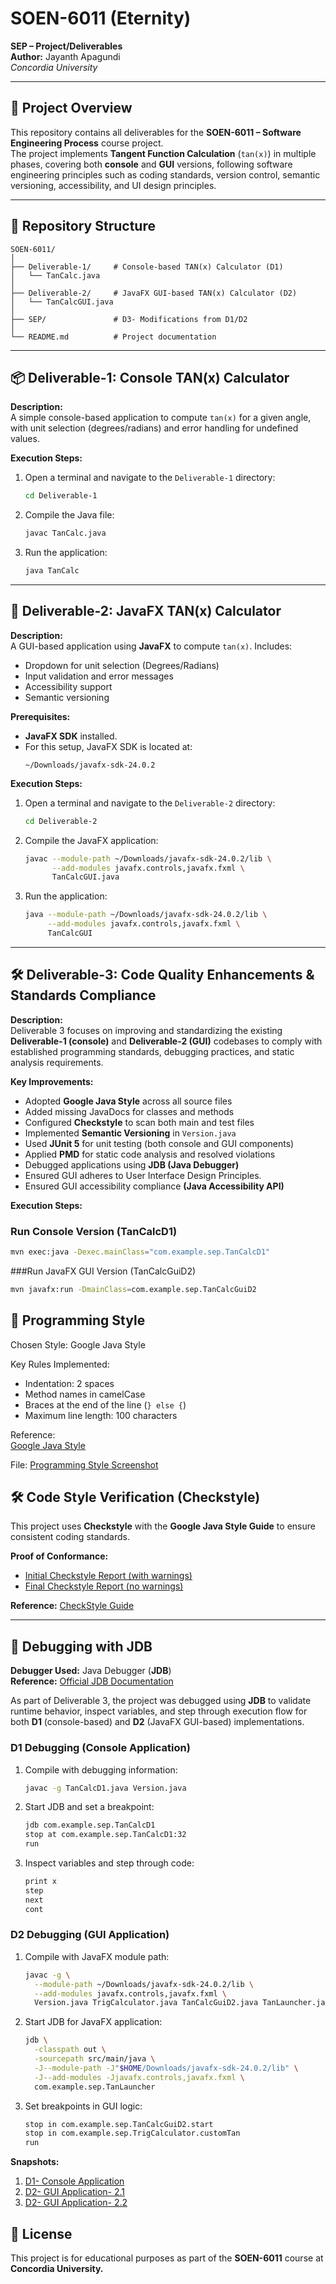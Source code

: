 # SOEN-6011 (Eternity)
**SEP – Project/Deliverables**  
**Author:** Jayanth Apagundi  
*Concordia University*   

---

## 📌 Project Overview  
This repository contains all deliverables for the **SOEN-6011 – Software Engineering Process** course project.  
The project implements **Tangent Function Calculation** (`tan(x)`) in multiple phases, covering both **console** and **GUI** versions, following software engineering principles such as coding standards, version control, semantic versioning, accessibility, and UI design principles.

---

## 📂 Repository Structure  
```
SOEN-6011/
│
├── Deliverable-1/     # Console-based TAN(x) Calculator (D1)
│   └── TanCalc.java
│
├── Deliverable-2/     # JavaFX GUI-based TAN(x) Calculator (D2)
│   └── TanCalcGUI.java
│
├── SEP/               # D3- Modifications from D1/D2
│
└── README.md          # Project documentation
```

---

## 📦 Deliverable-1: Console TAN(x) Calculator  

**Description:**  
A simple console-based application to compute `tan(x)` for a given angle, with unit selection (degrees/radians) and error handling for undefined values.  

**Execution Steps:**  
1. Open a terminal and navigate to the `Deliverable-1` directory:  
   ```bash
   cd Deliverable-1
   ```
2. Compile the Java file:  
   ```bash
   javac TanCalc.java
   ```
3. Run the application:  
   ```bash
   java TanCalc
   ```

---

## 🎨 Deliverable-2: JavaFX TAN(x) Calculator  

**Description:**  
A GUI-based application using **JavaFX** to compute `tan(x)`. Includes:  
- Dropdown for unit selection (Degrees/Radians)  
- Input validation and error messages  
- Accessibility support  
- Semantic versioning  

**Prerequisites:**  
- **JavaFX SDK** installed.  
- For this setup, JavaFX SDK is located at:  
  ```
  ~/Downloads/javafx-sdk-24.0.2
  ```

**Execution Steps:**  
1. Open a terminal and navigate to the `Deliverable-2` directory:  
   ```bash
   cd Deliverable-2
   ```
2. Compile the JavaFX application:  
   ```bash
   javac --module-path ~/Downloads/javafx-sdk-24.0.2/lib \
         --add-modules javafx.controls,javafx.fxml \
         TanCalcGUI.java
   ```
3. Run the application:  
   ```bash
   java --module-path ~/Downloads/javafx-sdk-24.0.2/lib \
        --add-modules javafx.controls,javafx.fxml \
        TanCalcGUI
   ```

---

## 🛠 Deliverable-3: Code Quality Enhancements & Standards Compliance  

**Description:**  
Deliverable 3 focuses on improving and standardizing the existing **Deliverable-1 (console)** and **Deliverable-2 (GUI)** codebases to comply with established programming standards, debugging practices, and static analysis requirements.  

**Key Improvements:**  
- Adopted **Google Java Style** across all source files  
- Added missing JavaDocs for classes and methods  
- Configured **Checkstyle** to scan both main and test files  
- Implemented **Semantic Versioning** in `Version.java`  
- Used **JUnit 5** for unit testing (both console and GUI components)  
- Applied **PMD** for static code analysis and resolved violations  
- Debugged applications using **JDB (Java Debugger)**
- Ensured GUI adheres to  User Interface Design Principles. 
- Ensured GUI accessibility compliance **(Java Accessibility API)** 

**Execution Steps:**  

### Run Console Version (TanCalcD1)  
```bash
mvn exec:java -Dexec.mainClass="com.example.sep.TanCalcD1"
```

###Run JavaFX GUI Version (TanCalcGuiD2)
```bash
mvn javafx:run -DmainClass=com.example.sep.TanCalcGuiD2
```

## 🎯 Programming Style  

Chosen Style: Google Java Style  

Key Rules Implemented:  
- Indentation: 2 spaces  
- Method names in camelCase  
- Braces at the end of the line (`} else {`)  
- Maximum line length: 100 characters  

Reference:  
[Google Java Style](https://checkstyle.org/styleguides/google-java-style-20220203/javaguide.html)

File: [Programming Style Screenshot](https://github.com/JayanthApagundi/SOEN-6011/blob/main/SEP/Programming_Style.png)

## 🛠 Code Style Verification (Checkstyle)

This project uses **Checkstyle** with the **Google Java Style Guide** to ensure consistent coding standards.

**Proof of Conformance:**
- [Initial Checkstyle Report (with warnings)](https://github.com/JayanthApagundi/SOEN-6011/blob/main/SEP/SEP_Checkstyle_Results_Before_2.pdf)
- [Final Checkstyle Report (no warnings)](https://github.com/JayanthApagundi/SOEN-6011/blob/main/SEP/SEP_Checkstyle_Results_After_2.pdf)

**Reference:**
[CheckStyle Guide](https://checkstyle.org/)

---

## 🐞 Debugging with JDB

**Debugger Used:** Java Debugger (**JDB**)  
**Reference:** [Official JDB Documentation](https://docs.oracle.com/javase/7/docs/technotes/tools/windows/jdb.html)  

As part of Deliverable 3, the project was debugged using **JDB** to validate runtime behavior, inspect variables, and step through execution flow for both **D1** (console-based) and **D2** (JavaFX GUI-based) implementations.  

### D1 Debugging (Console Application)
1. Compile with debugging information:  
   ```bash
   javac -g TanCalcD1.java Version.java
   ```
2. Start JDB and set a breakpoint:
   ```bash
   jdb com.example.sep.TanCalcD1 
   stop at com.example.sep.TanCalcD1:32 
   run
   ```
3. Inspect variables and step through code:
   ```bash
   print x
   step
   next
   cont
   ```
   
### D2 Debugging (GUI Application)
1. Compile with JavaFX module path:
   ```bash
   javac -g \
     --module-path ~/Downloads/javafx-sdk-24.0.2/lib \
     --add-modules javafx.controls,javafx.fxml \
     Version.java TrigCalculator.java TanCalcGuiD2.java TanLauncher.java
   ```
2. Start JDB for JavaFX application:
   ```bash
   jdb \
     -classpath out \
     -sourcepath src/main/java \
     -J--module-path -J"$HOME/Downloads/javafx-sdk-24.0.2/lib" \
     -J--add-modules -Jjavafx.controls,javafx.fxml \
     com.example.sep.TanLauncher
   ```
3. Set breakpoints in GUI logic:
   ```bash
   stop in com.example.sep.TanCalcGuiD2.start
   stop in com.example.sep.TrigCalculator.customTan
   run
   ```
**Snapshots:**
1. [D1- Console Application](https://github.com/JayanthApagundi/SOEN-6011/blob/main/SEP/JDB_SnapShot_D1.png)
2. [D2- GUI Application- 2.1](https://github.com/JayanthApagundi/SOEN-6011/blob/main/SEP/JDB_SnapShot_D2.1.png)
3. [D2- GUI Application- 2.2](https://github.com/JayanthApagundi/SOEN-6011/blob/main/SEP/JDB_SnapShot_D2.2.png)
   

## 📜 License  
This project is for educational purposes as part of the **SOEN-6011** course at **Concordia University.** 
